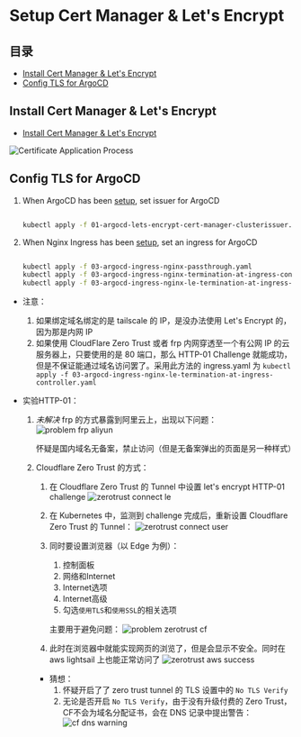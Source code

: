 # Setup Cert Manager & Let's Encrypt

## 目录
- [Install Cert Manager & Let's Encrypt](#install-cert-manager--lets-encrypt)
- [Config TLS for ArgoCD](#config-tls-for-argocd)


## Install Cert Manager & Let's Encrypt
- [Install Cert Manager & Let's Encrypt](./script/01-lets-encrypt-cert-manager.sh)

![Certificate Application Process](./pictures/Certificate%20Application%20Process.png)


## Config TLS for ArgoCD 
1. When ArgoCD has been [setup](../ArgoCD/ArgoCD-README.md), set issuer for ArgoCD
    ```sh
    
    kubectl apply -f 01-argocd-lets-encrypt-cert-manager-clusterissuer.yaml
    ```
1. When Nginx Ingress has been [setup](../Ingress/Ingress-README.md), set an ingress for ArgoCD
    ```sh

    kubectl apply -f 03-argocd-ingress-nginx-passthrough.yaml
    kubectl apply -f 03-argocd-ingress-nginx-termination-at-ingress-controller.yaml
    kubectl apply -f 03-argocd-ingress-nginx-le-termination-at-ingress-controller.yaml
    ```

- 注意：
    1. 如果绑定域名绑定的是 tailscale 的 IP，是没办法使用 Let's Encrypt 的，因为那是内网 IP
    1. 如果使用 CloudFlare Zero Trust 或者 frp 内网穿透至一个有公网 IP 的云服务器上，只要使用的是 80 端口，那么 HTTP-01 Challenge 就能成功，但是不保证能通过域名访问罢了。采用此方法的 ingress.yaml 为 ```kubectl apply -f 03-argocd-ingress-nginx-le-termination-at-ingress-controller.yaml```

- 实验HTTP-01：
    1. *未解决* frp 的方式暴露到阿里云上，出现以下问题：
        ![problem frp aliyun](./pictures/problem-frp-aliyun.png)

        怀疑是国内域名无备案，禁止访问（但是无备案弹出的页面是另一种样式）
    1. Cloudflare Zero Trust 的方式：
        1. 在 Cloudflare Zero Trust 的 Tunnel 中设置 let's encrypt HTTP-01 challenge
            ![zerotrust connect le](./pictures/zerotrust-connect-le.png)

        1. 在 Kubernetes 中，监测到 challenge 完成后，重新设置 Cloudflare Zero Trust 的 Tunnel：
            ![zerotrust connect user](./pictures/zerotrust-connect-user.png)

        1. 同时要设置浏览器（以 Edge 为例）：
            1. 控制面板
            1. 网络和Internet
            1. Internet选项
            1. Internet高级
            1. 勾选```使用TLS```和```使用SSL```的相关选项

            主要用于避免问题：
            ![problem zerotrust cf](./pictures/problem-zerotrust-cf.png)
        1. 此时在浏览器中就能实现网页的浏览了，但是会显示不安全。同时在 aws lightsail 上也能正常访问了
            ![zerotrust aws success](./pictures/zerotrust-aws-success.png)
        - 猜想：
            1. 怀疑开启了了 zero trust tunnel 的 TLS 设置中的 ```No TLS Verify```
            1. 无论是否开启 ```No TLS Verify```，由于没有升级付费的 Zero Trust，CF不会为域名分配证书，会在 DNS 记录中提出警告：
                ![cf dns warning](./pictures/cf-dns-warning.png)
